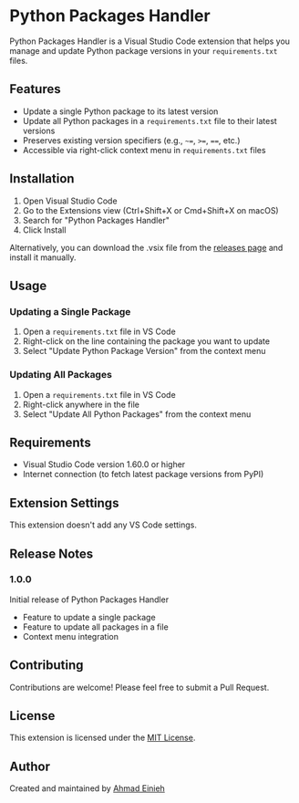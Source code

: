 # Python Packages Handler

Python Packages Handler is a Visual Studio Code extension that helps you manage and update Python package versions in your `requirements.txt` files.

## Features

- Update a single Python package to its latest version
- Update all Python packages in a `requirements.txt` file to their latest versions
- Preserves existing version specifiers (e.g., `~=`, `>=`, `==`, etc.)
- Accessible via right-click context menu in `requirements.txt` files

## Installation

1. Open Visual Studio Code
2. Go to the Extensions view (Ctrl+Shift+X or Cmd+Shift+X on macOS)
3. Search for "Python Packages Handler"
4. Click Install

Alternatively, you can download the .vsix file from the [releases page](link-to-your-releases-page) and install it manually.

## Usage

### Updating a Single Package

1. Open a `requirements.txt` file in VS Code
2. Right-click on the line containing the package you want to update
3. Select "Update Python Package Version" from the context menu

### Updating All Packages

1. Open a `requirements.txt` file in VS Code
2. Right-click anywhere in the file
3. Select "Update All Python Packages" from the context menu

## Requirements

- Visual Studio Code version 1.60.0 or higher
- Internet connection (to fetch latest package versions from PyPI)

## Extension Settings

This extension doesn't add any VS Code settings.

## Release Notes

### 1.0.0

Initial release of Python Packages Handler

- Feature to update a single package
- Feature to update all packages in a file
- Context menu integration

## Contributing

Contributions are welcome! Please feel free to submit a Pull Request.

## License

This extension is licensed under the [MIT License](LICENSE).


## Author

Created and maintained by [Ahmad Einieh](https://github.com/ahmad-einieh)